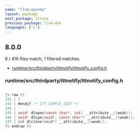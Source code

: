 ```yaml
---
name: "llvm-openmp"
layout: package
next_package: ltrace
previous_package: llvm-doe
languages: ['c']
---
```

## 8.0.0
6 / 416 files match, 1 filtered matches.

 - [runtime/src/thirdparty/ittnotify/ittnotify_config.h](#runtimesrcthirdpartyittnotifyittnotify_configh)

### runtime/src/thirdparty/ittnotify/ittnotify_config.h

```c

{% raw %}
342 | }
343 | #endif /* ITT_SIMPLE_INIT */
344 | 
345 | void* dlopen(const char*, int) __attribute__((weak));
346 | void* dlsym(void*, const char*) __attribute__((weak));
347 | int dlclose(void*) __attribute__((weak));
{% endraw %}

```